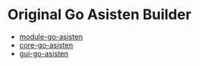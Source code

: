 # Original Go Asisten Builder

* [module-go-asisten](https://gitlab.com/AndrusGerman/mod-asisten-core)  
* [core-go-asisten](https://gitlab.com/AndrusGerman/go-asisten-core)  
* [gui-go-asisten](https://gitlab.com/AndrusGerman/go-asisten-gui)  